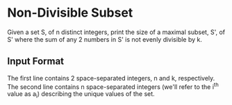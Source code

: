 # Non-Divisible Subset

Given a set S, of n distinct integers, print the size of a maximal subset, S', of S' where the sum of any 2 numbers in S' is not evenly divisible by k.

## Input Format

The first line contains 2 space-separated integers, n and k, respectively. 
The second line contains n space-separated integers (we'll refer to the i<sup>th</sup> value as a<sub>i</sub>) describing the unique values of the set.
